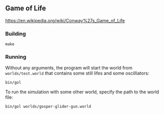 ## Game of Life

https://en.wikipedia.org/wiki/Conway%27s_Game_of_Life

### Building

```
make
```

### Running

Without any arguments, the program will start the world from `worlds/test.world` that contains some still lifes and some oscilliators:
```
bin/gol
```

To run the simulation with some other world, specify the path to the world file:
```
bin/gol worlds/gosper-glider-gun.world
```
